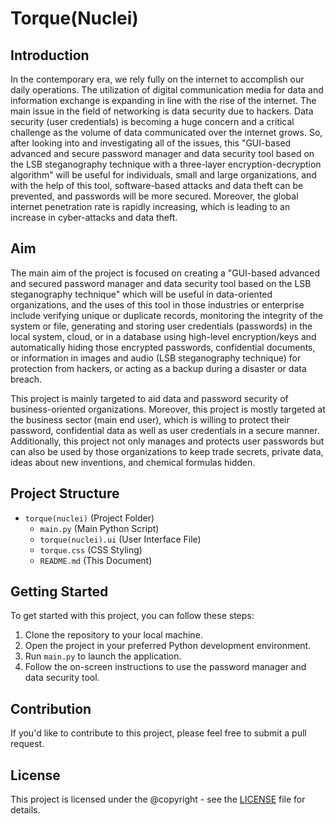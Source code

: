 # Torque(Nuclei)

## Introduction

In the contemporary era, we rely fully on the internet to accomplish our daily operations. The utilization of digital communication media for data and information exchange is expanding in line with the rise of the internet. The main issue in the field of networking is data security due to hackers. Data security (user credentials) is becoming a huge concern and a critical challenge as the volume of data communicated over the internet grows. So, after looking into and investigating all of the issues, this "GUI-based advanced and secure password manager and data security tool based on the LSB steganography technique with a three-layer encryption-decryption algorithm" will be useful for individuals, small and large organizations, and with the help of this tool, software-based attacks and data theft can be prevented, and passwords will be more secured. Moreover, the global internet penetration rate is rapidly increasing, which is leading to an increase in cyber-attacks and data theft.

## Aim

The main aim of the project is focused on creating a "GUI-based advanced and secured password manager and data security tool based on the LSB steganography technique" which will be useful in data-oriented organizations, and the uses of this tool in those industries or enterprise include verifying unique or duplicate records, monitoring the integrity of the system or file, generating and storing user credentials (passwords) in the local system, cloud, or in a database using high-level encryption/keys and automatically hiding those encrypted passwords, confidential documents, or information in images and audio (LSB steganography technique) for protection from hackers, or acting as a backup during a disaster or data breach.

This project is mainly targeted to aid data and password security of business-oriented organizations. Moreover, this project is mostly targeted at the business sector (main end user), which is willing to protect their password, confidential data as well as user credentials in a secure manner. Additionally, this project not only manages and protects user passwords but can also be used by those organizations to keep trade secrets, private data, ideas about new inventions, and chemical formulas hidden.

## Project Structure

- `torque(nuclei)` (Project Folder)
  - `main.py` (Main Python Script)
  - `torque(nuclei).ui` (User Interface File)
  - `torque.css` (CSS Styling)
  - `README.md` (This Document)

## Getting Started

To get started with this project, you can follow these steps:

1. Clone the repository to your local machine.
2. Open the project in your preferred Python development environment.
3. Run `main.py` to launch the application.
4. Follow the on-screen instructions to use the password manager and data security tool.

## Contribution

If you'd like to contribute to this project, please feel free to submit a pull request.

## License

This project is licensed under the @copyright - see the [LICENSE](LICENSE) file for details.
